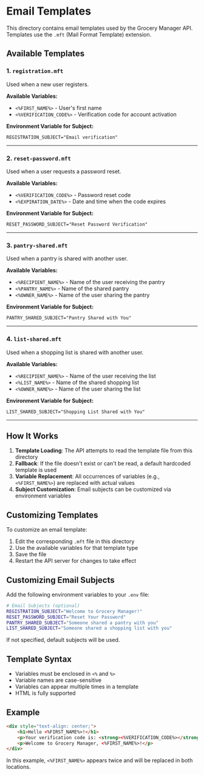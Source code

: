 # Email Templates

This directory contains email templates used by the Grocery Manager API. Templates use the `.mft` (Mail Format Template) extension.

## Available Templates

### 1. `registration.mft`
Used when a new user registers.

**Available Variables:**
- `<%FIRST_NAME%>` - User's first name
- `<%VERIFICATION_CODE%>` - Verification code for account activation

**Environment Variable for Subject:**
```
REGISTRATION_SUBJECT="Email verification"
```

---

### 2. `reset-password.mft`
Used when a user requests a password reset.

**Available Variables:**
- `<%VERIFICATION_CODE%>` - Password reset code
- `<%EXPIRATION_DATE%>` - Date and time when the code expires

**Environment Variable for Subject:**
```
RESET_PASSWORD_SUBJECT="Reset Password Verification"
```

---

### 3. `pantry-shared.mft`
Used when a pantry is shared with another user.

**Available Variables:**
- `<%RECIPIENT_NAME%>` - Name of the user receiving the pantry
- `<%PANTRY_NAME%>` - Name of the shared pantry
- `<%OWNER_NAME%>` - Name of the user sharing the pantry

**Environment Variable for Subject:**
```
PANTRY_SHARED_SUBJECT="Pantry Shared with You"
```

---

### 4. `list-shared.mft`
Used when a shopping list is shared with another user.

**Available Variables:**
- `<%RECIPIENT_NAME%>` - Name of the user receiving the list
- `<%LIST_NAME%>` - Name of the shared shopping list
- `<%OWNER_NAME%>` - Name of the user sharing the list

**Environment Variable for Subject:**
```
LIST_SHARED_SUBJECT="Shopping List Shared with You"
```

---

## How It Works

1. **Template Loading**: The API attempts to read the template file from this directory
2. **Fallback**: If the file doesn't exist or can't be read, a default hardcoded template is used
3. **Variable Replacement**: All occurrences of variables (e.g., `<%FIRST_NAME%>`) are replaced with actual values
4. **Subject Customization**: Email subjects can be customized via environment variables

## Customizing Templates

To customize an email template:

1. Edit the corresponding `.mft` file in this directory
2. Use the available variables for that template type
3. Save the file
4. Restart the API server for changes to take effect

## Customizing Email Subjects

Add the following environment variables to your `.env` file:

```bash
# Email Subjects (optional)
REGISTRATION_SUBJECT="Welcome to Grocery Manager!"
RESET_PASSWORD_SUBJECT="Reset Your Password"
PANTRY_SHARED_SUBJECT="Someone shared a pantry with you"
LIST_SHARED_SUBJECT="Someone shared a shopping list with you"
```

If not specified, default subjects will be used.

## Template Syntax

- Variables must be enclosed in `<%` and `%>`
- Variable names are case-sensitive
- Variables can appear multiple times in a template
- HTML is fully supported

## Example

```html
<div style="text-align: center;">
    <h1>Hello <%FIRST_NAME%>!</h1>
    <p>Your verification code is: <strong><%VERIFICATION_CODE%></strong></p>
    <p>Welcome to Grocery Manager, <%FIRST_NAME%>!</p>
</div>
```

In this example, `<%FIRST_NAME%>` appears twice and will be replaced in both locations.
